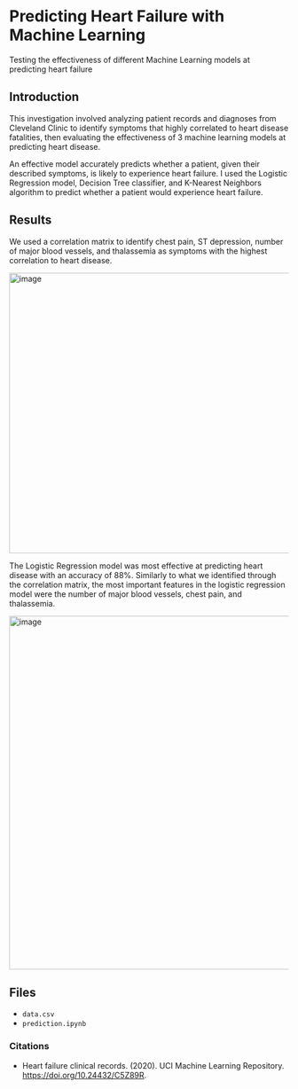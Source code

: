 # Predicting Heart Failure with Machine Learning
Testing the effectiveness of different Machine Learning models at predicting heart failure

## Introduction
This investigation involved analyzing patient records and diagnoses from Cleveland Clinic to identify symptoms that highly correlated to heart disease fatalities, then evaluating the effectiveness of 3 machine learning models at predicting heart disease.

An effective model accurately predicts whether a patient, given their described symptoms, is likely to experience heart failure. I used the Logistic Regression model, Decision Tree classifier, and K-Nearest Neighbors algorithm to predict whether a patient would experience heart failure. 

## Results
We used a correlation matrix to identify chest pain, ST depression, number of major blood vessels, and thalassemia as symptoms with the highest correlation to heart disease. 

<img width="506" alt="image" src="https://github.com/ShreyanshMisra/HeartDiseasePrediction/assets/80748482/b3e0c535-9967-4f82-983e-b0d5835f9213">


The Logistic Regression model was most effective at predicting heart disease with an accuracy of 88%. Similarly to what we identified through the correlation matrix, the most important features in the logistic regression model were the number of major blood vessels, chest pain, and thalassemia.

<img width="638" alt="image" src="https://github.com/ShreyanshMisra/HeartDiseasePrediction/assets/80748482/730f292b-0fca-41d0-a8ea-527fe9eb3b72">


## Files
- `data.csv`
- `prediction.ipynb` 

### Citations
- Heart failure clinical records. (2020). UCI Machine Learning Repository. https://doi.org/10.24432/C5Z89R.
